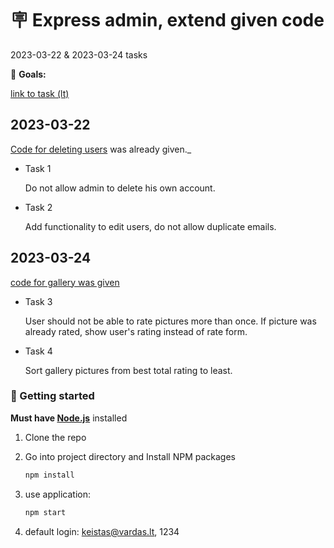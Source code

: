 # 🪧 Express admin, extend given code

2023-03-22 & 2023-03-24 tasks

🎯 **Goals:**

[link to task (lt)](./README-lt.MD)

## 2023-03-22

[Code for deleting users](https://github.com/viliusramulionis/Javascript-23-01-09/tree/master/2023-03-22) was already given.\_

- Task 1

  Do not allow admin to delete his own account.

- Task 2

  Add functionality to edit users, do not allow duplicate emails.

## 2023-03-24

[code for gallery was given](https://github.com/viliusramulionis/Javascript-23-01-09/tree/master/2023-03-24)

- Task 3

  User should not be able to rate pictures more than once. If picture was already rated, show user's rating instead of rate form.

- Task 4

  Sort gallery pictures from best total rating to least.

### 🏁 Getting started

**Must have [Node.js](https://nodejs.org)** installed

1. Clone the repo
2. Go into project directory and Install NPM packages

   ```sh
   npm install
   ```

3. use application:

   ```sh
   npm start
   ```

4. default login: keistas@vardas.lt, 1234
